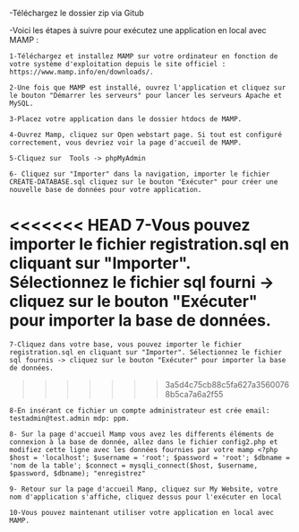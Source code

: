 -Téléchargez le dossier zip via Gitub

-Voici les étapes à suivre pour exécutez une application en local avec MAMP :

	1-Téléchargez et installez MAMP sur votre ordinateur en fonction de votre système d'exploitation depuis le site officiel : https://www.mamp.info/en/downloads/.

	2-Une fois que MAMP est installé, ouvrez l'application et cliquez sur le bouton "Démarrer les serveurs" pour lancer les serveurs Apache et MySQL.

	3-Placez votre application dans le dossier htdocs de MAMP. 

	4-Ouvrez Mamp, cliquez sur Open webstart page. Si tout est configuré correctement, vous devriez voir la page d'accueil de MAMP.

	5-Cliquez sur  Tools -> phpMyAdmin

	6- Cliquez sur "Importer" dans la navigation, importer le fichier CREATE-DATABASE.sql cliquez sur le bouton "Exécuter" pour créer une nouvelle base de données pour votre application.

<<<<<<< HEAD
	7-Vous pouvez importer le fichier registration.sql en cliquant sur "Importer". Sélectionnez le fichier sql fourni -> cliquez sur le bouton "Exécuter" pour importer la base de données.
=======
	7-Cliquez dans votre base, vous pouvez importer le fichier registration.sql en cliquant sur "Importer". Sélectionnez le fichier sql fournis -> cliquez sur le bouton "Exécuter" pour importer la base de données.
>>>>>>> 3a5d4c75cb88c5fa627a35600768b5ca7a6a2f55

	8-En insérant ce fichier un compte administrateur est crée email: testadmin@test.admin mdp: ppm.

	8- Sur la page d'accueil Mamp vous avez les differents éléments de connexion à la base de donnée, allez dans le fichier config2.php et modifiez cette ligne avec les données fournies par votre mamp <?php $host = 'localhost'; $username = 'root'; $password = 'root'; $dbname = 'nom de la table'; $connect = mysqli_connect($host, $username, $password, $dbname); "enregistrez"

    9- Retour sur la page d'accueil Manp, cliquez sur My Website, votre nom d'application s'affiche, cliquez dessus pour l'exécuter en local

	10-Vous pouvez maintenant utiliser votre application en local avec MAMP.





